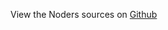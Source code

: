 
<!--
FrozenIsBool False
-->

View the Noders sources on [Github](https://github.com/Ledoux/ShareYourSystem/tree/master/ShareYourSystem/Installer)

